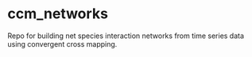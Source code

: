 # ccm_networks
Repo for building net species interaction networks from time series data using convergent cross mapping.
